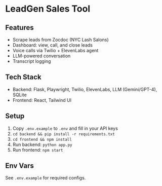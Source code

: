 # LeadGen Sales Tool

## Features
- Scrape leads from Zocdoc (NYC Lash Salons)
- Dashboard: view, call, and close leads
- Voice calls via Twilio + ElevenLabs agent
- LLM-powered conversation
- Transcript logging

## Tech Stack
- Backend: Flask, Playwright, Twilio, ElevenLabs, LLM (Gemini/GPT-4), SQLite
- Frontend: React, Tailwind UI

## Setup
1. Copy `.env.example` to `.env` and fill in your API keys
2. `cd backend && pip install -r requirements.txt`
3. `cd frontend && npm install`
4. Run backend: `python app.py`
5. Run frontend: `npm start`

## Env Vars
See `.env.example` for required configs.

